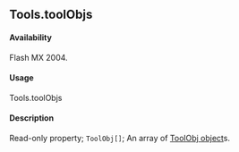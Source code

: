 ## Tools.toolObjs

#### Availability

Flash MX 2004.

#### Usage

Tools.toolObjs

#### Description

Read-only property; `ToolObj[]`; An array of [ToolObj object](../ToolObj_object/ToolObj_summary.md)s.
